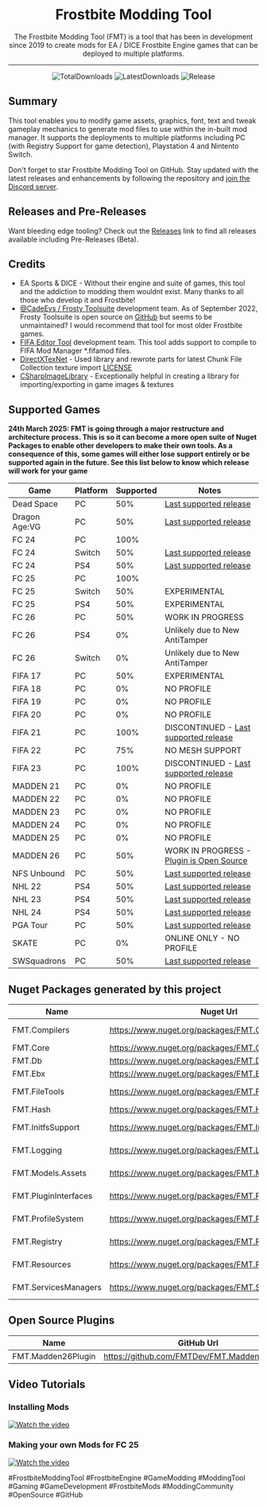 ﻿<div align=center style="text-align: center">
  
<h1 style="text-align: center"> Frostbite Modding Tool </h1>
The Frostbite Modding Tool (FMT) is a tool that has been in development since 2019 to create mods for EA / DICE Frostbite Engine games that can be deployed to multiple platforms.

</div>

---

<div align="center">

  ![TotalDownloads][downloads-total-shield]
  ![LatestDownloads][downloads-latest-shield]
  ![Release][release-shield]

</div>

[downloads-total-shield]: https://img.shields.io/github/downloads/fmtdev/fmt.releases/total?style=for-the-badge

[downloads-latest-shield]: https://img.shields.io/github/downloads/FMTDev/FMT.Releases/latest/total?style=for-the-badge

[release-shield]: https://img.shields.io/github/v/release/FMTDev/FMT.Releases?style=for-the-badge

## Summary

This tool enables you to modify game assets, graphics, font, text and tweak gameplay mechanics to generate mod files to use within the in-built mod manager. It supports the 
deployments to multiple platforms including PC (with Registry Support for game detection), Playstation 4 and Nintento Switch.

Don't forget to star Frostbite Modding Tool on GitHub. Stay updated with the latest releases and enhancements by following the repository and [join the Discord server](https://discord.gg/zAUc6eHVS3).

## Releases and Pre-Releases
Want bleeding edge tooling? Check out the [Releases](https://github.com/FMTDev/FMT.Releases/releases) link to find all releases available including Pre-Releases (Beta).

## Credits
- EA Sports & DICE - Without their engine and suite of games, this tool and the addiction to modding them wouldnt exist. Many thanks to all those who develop it and Frostbite!
- [@CadeEvs / Frosty Toolsuite](https://github.com/CadeEvs/FrostyToolsuite) development team. As of September 2022, Frosty Toolsuite is open source on [GitHub](https://github.com/CadeEvs/FrostyToolsuite) but seems to be unmaintained? I would recommend that tool for most older Frostbite games.
- [FIFA Editor Tool](https://www.fifaeditortool.com/) development team. This tool adds support to compile to FIFA Mod Manager *.fifamod files.
- [DirectXTexNet](https://github.com/deng0/DirectXTexNet) - Used library and rewrote parts for latest Chunk File Collection texture import [LICENSE](https://raw.githubusercontent.com/deng0/DirectXTexNet/master/LICENSE)
- [CSharpImageLibrary](https://github.com/KFreon/CSharpImageLibrary) - Exceptionally helpful in creating a library for importing/exporting in game images & textures

## Supported Games

**24th March 2025: FMT is going through a major restructure and architecture process. This is so it can become a more open suite of Nuget Packages to enable other developers to make their own tools. As a consequence of this, some games will either lose support entirely or be supported again in the future. See this list below to know which release will work for your game**

| Game         | Platform     | Supported    | Notes           |
|--------------|--------------|--------------|-----------------|
| Dead Space   | PC           | 50%          | [Last supported release](https://github.com/FMTDev/FMT.Releases/releases/tag/FMT-25.17.9240.24186)    |
| Dragon Age:VG| PC           | 50%          | [Last supported release](https://github.com/FMTDev/FMT.Releases/releases/tag/FMT-25.17.9240.24186)    |
| FC 24        | PC           | 100%         |                 |
| FC 24        | Switch       | 50%          | [Last supported release](https://github.com/FMTDev/FMT.Releases/releases/tag/FMT-25.17.9240.24186)    |
| FC 24        | PS4          | 50%          | [Last supported release](https://github.com/FMTDev/FMT.Releases/releases/tag/FMT-25.17.9240.24186)    |
| FC 25        | PC           | 100%         |                 |
| FC 25        | Switch       | 50%          | EXPERIMENTAL    |
| FC 25        | PS4          | 50%          | EXPERIMENTAL    |
| FC 26        | PC           | 50%          | WORK IN PROGRESS |
| FC 26        | PS4          | 0%           | Unlikely due to New AntiTamper |
| FC 26        | Switch       | 0%           | Unlikely due to New AntiTamper |
| FIFA 17      | PC           | 50%          | EXPERIMENTAL    |
| FIFA 18      | PC           | 0%           | NO PROFILE      |
| FIFA 19      | PC           | 0%           | NO PROFILE      |
| FIFA 20      | PC           | 0%           | NO PROFILE      |
| FIFA 21      | PC           | 100%         | DISCONTINUED - [Last supported release](https://github.com/FMTDev/FMT.Releases/releases/tag/FMT-25.14.9170.27631)                |
| FIFA 22      | PC           | 75%          | NO MESH SUPPORT |
| FIFA 23      | PC           | 100%         | DISCONTINUED - [Last supported release](https://github.com/FMTDev/FMT.Releases/releases/tag/FMT-25.14.9170.27631)                |
| MADDEN 21    | PC           | 0%           | NO PROFILE       |
| MADDEN 22    | PC           | 0%           | NO PROFILE      |
| MADDEN 23    | PC           | 0%           | NO PROFILE      |
| MADDEN 24    | PC           | 0%           | NO PROFILE      |
| MADDEN 25    | PC           | 0%           | NO PROFILE      |
| MADDEN 26    | PC           | 50%          | WORK IN PROGRESS - [Plugin is Open Source](https://github.com/FMTDev/FMT.Madden26Plugin) |
| NFS Unbound  | PC           | 50%          | [Last supported release](https://github.com/FMTDev/FMT.Releases/releases/tag/FMT-25.17.9240.24186)    |
| NHL 22       | PS4          | 50%          | [Last supported release](https://github.com/FMTDev/FMT.Releases/releases/tag/FMT-25.17.9240.24186)    |
| NHL 23       | PS4          | 50%          | [Last supported release](https://github.com/FMTDev/FMT.Releases/releases/tag/FMT-25.17.9240.24186)    |
| NHL 24       | PS4          | 50%          | [Last supported release](https://github.com/FMTDev/FMT.Releases/releases/tag/FMT-25.17.9240.24186)    |
| PGA Tour     | PC           | 50%          | [Last supported release](https://github.com/FMTDev/FMT.Releases/releases/tag/FMT-25.17.9240.24186)    |
| SKATE        | PC           | 0%           | ONLINE ONLY - NO PROFILE      |
| SWSquadrons  | PC           | 50%          | [Last supported release](https://github.com/FMTDev/FMT.Releases/releases/tag/FMT-25.17.9240.24186)    |

## Nuget Packages generated by this project

| Name         | Nuget Url     | GitHub Url | Downloads |
|--------------|--------------|----------------|----------------|
| FMT.Compilers   | https://www.nuget.org/packages/FMT.Compilers/ | | [![Download FMT.Compilers](https://img.shields.io/nuget/dt/FMT.Compilers?style=for-the-badge)](https://www.nuget.org/packages/FMT.Compilers/) |
| FMT.Core   | https://www.nuget.org/packages/FMT.Core/ | | [![Download FMT.Core](https://img.shields.io/nuget/dt/FMT.Core?style=for-the-badge)](https://www.nuget.org/packages/FMT.Core/) |
| FMT.Db   | https://www.nuget.org/packages/FMT.Db/ | | [![Download FMT.Db](https://img.shields.io/nuget/dt/FMT.Db?style=for-the-badge)](https://www.nuget.org/packages/FMT.Db/) |
| FMT.Ebx   | https://www.nuget.org/packages/FMT.Ebx/ | | [![Download FMT.Ebx](https://img.shields.io/nuget/dt/FMT.Ebx?style=for-the-badge)](https://www.nuget.org/packages/FMT.Ebx/) |
| FMT.FileTools   | https://www.nuget.org/packages/FMT.FileTools/ | | [![Download FMT.FileTools](https://img.shields.io/nuget/dt/FMT.FileTools?style=for-the-badge)](https://www.nuget.org/packages/FMT.FileTools/) |
| FMT.Hash   | https://www.nuget.org/packages/FMT.Hash/ | https://github.com/FMTDev/FMT.Hash | [![Download FMT.Hash](https://img.shields.io/nuget/dt/FMT.Hash?style=for-the-badge)](https://www.nuget.org/packages/FMT.Hash/) |
| FMT.InitfsSupport   | https://www.nuget.org/packages/FMT.InitfsSupport/ | | [![Download FMT.InitfsSupport](https://img.shields.io/nuget/dt/FMT.InitfsSupport?style=for-the-badge)](https://www.nuget.org/packages/FMT.InitfsSupport/) |
| FMT.Logging   | https://www.nuget.org/packages/FMT.Logging/ | | [![Download FMT.Logging](https://img.shields.io/nuget/dt/FMT.Logging?style=for-the-badge)](https://www.nuget.org/packages/FMT.Logging/) |
| FMT.Models.Assets   | https://www.nuget.org/packages/FMT.Models.Assets/ | | [![Download FMT.Models.Assets](https://img.shields.io/nuget/dt/FMT.Models.Assets?style=for-the-badge)](https://www.nuget.org/packages/FMT.Models.Assets/) |
| FMT.PluginInterfaces   | https://www.nuget.org/packages/FMT.PluginInterfaces/ | | [![Download FMT.PluginInterfaces](https://img.shields.io/nuget/dt/FMT.PluginInterfaces?style=for-the-badge)](https://www.nuget.org/packages/FMT.PluginInterfaces/) |
| FMT.ProfileSystem   | https://www.nuget.org/packages/FMT.ProfileSystem/ | | [![Download FMT.ProfileSystem](https://img.shields.io/nuget/dt/FMT.ProfileSystem?style=for-the-badge)](https://www.nuget.org/packages/FMT.ProfileSystem/) |
| FMT.Registry   | https://www.nuget.org/packages/FMT.Registry/ | https://github.com/FMTDev/FMT.Registry | [![Download FMT.Registry](https://img.shields.io/nuget/dt/FMT.Registry?style=for-the-badge)](https://www.nuget.org/packages/FMT.Registry/) |
| FMT.Resources   | https://www.nuget.org/packages/FMT.Resources/ | | [![Download FMT.Resources](https://img.shields.io/nuget/dt/FMT.Resources?style=for-the-badge)](https://www.nuget.org/packages/FMT.Resources/) |
| FMT.ServicesManagers   | https://www.nuget.org/packages/FMT.ServicesManagers/ | | [![Download FMT.ServicesManagers](https://img.shields.io/nuget/dt/FMT.ServicesManagers?style=for-the-badge)](https://www.nuget.org/packages/FMT.ServicesManagers/) |

## Open Source Plugins

| Name         | GitHub Url |
|--------------|--------------|
| FMT.Madden26Plugin | https://github.com/FMTDev/FMT.Madden26Plugin |

## Video Tutorials

### Installing Mods
[![Watch the video](https://img.youtube.com/vi/Z-OLVsXOwyY/maxresdefault.jpg)](https://youtu.be/Z-OLVsXOwyY)

### Making your own Mods for FC 25
[![Watch the video](https://img.youtube.com/vi/2r7jW2PU81M/maxresdefault.jpg)](https://youtu.be/2r7jW2PU81M)

#FrostbiteModdingTool #FrostbiteEngine #GameModding #ModdingTool #Gaming #GameDevelopment #FrostbiteMods #ModdingCommunity #OpenSource #GitHub












